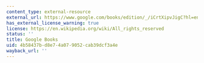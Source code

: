 ```yaml
---
content_type: external-resource
external_url: https://www.google.com/books/edition/_/iCrtXipvJigC?hl=en&gbpv=1
has_external_license_warning: true
license: https://en.wikipedia.org/wiki/All_rights_reserved
status: ''
title: Google Books
uid: 4b58437b-d8e7-4a07-9052-cab39dcf3a4e
wayback_url: ''
---
```

